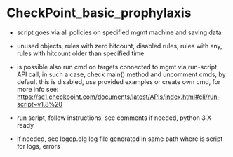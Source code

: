 # CheckPoint_basic_prophylaxis

* script goes via all policies on specified mgmt machine and saving data
* unused objects, rules with zero hitcount, disabled rules, rules with any, rules with hitcount older than specified time
* is possible also run cmd on targets connected to mgmt via run-script API call, in such a case, check main() method and uncomment cmds, by default this is disabled, use provided examples or create own cmd, for more info see:
https://sc1.checkpoint.com/documents/latest/APIs/index.html#cli/run-script~v1.8%20

* run script, follow instructions, see comments if needed, python 3.X ready
* if needed, see logcp.elg log file generated in same path where is script for logs, errors
